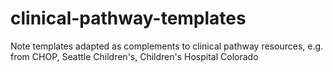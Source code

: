 # clinical-pathway-templates
Note templates adapted as complements to clinical pathway resources, e.g. from CHOP, Seattle Children's, Children's Hospital Colorado
